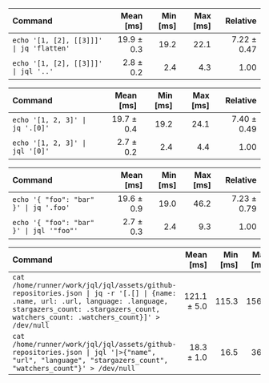 | Command | Mean [ms] | Min [ms] | Max [ms] | Relative |
|:---|---:|---:|---:|---:|
| `echo '[1, [2], [[3]]]' \| jq 'flatten'` | 19.9 ± 0.3 | 19.2 | 22.1 | 7.22 ± 0.47 |
| `echo '[1, [2], [[3]]]' \| jql '..'` | 2.8 ± 0.2 | 2.4 | 4.3 | 1.00 |

| Command | Mean [ms] | Min [ms] | Max [ms] | Relative |
|:---|---:|---:|---:|---:|
| `echo '[1, 2, 3]' \| jq '.[0]'` | 19.7 ± 0.4 | 19.2 | 24.1 | 7.40 ± 0.49 |
| `echo '[1, 2, 3]' \| jql '[0]'` | 2.7 ± 0.2 | 2.4 | 4.4 | 1.00 |

| Command | Mean [ms] | Min [ms] | Max [ms] | Relative |
|:---|---:|---:|---:|---:|
| `echo '{ "foo": "bar" }' \| jq '.foo'` | 19.6 ± 0.9 | 19.0 | 46.2 | 7.23 ± 0.79 |
| `echo '{ "foo": "bar" }' \| jql '"foo"'` | 2.7 ± 0.3 | 2.4 | 9.3 | 1.00 |

| Command | Mean [ms] | Min [ms] | Max [ms] | Relative |
|:---|---:|---:|---:|---:|
| `cat /home/runner/work/jql/jql/assets/github-repositories.json \| jq -r '[.[] \| {name: .name, url: .url, language: .language, stargazers_count: .stargazers_count, watchers_count: .watchers_count}]' > /dev/null` | 121.1 ± 5.0 | 115.3 | 156.0 | 6.63 ± 0.45 |
| `cat /home/runner/work/jql/jql/assets/github-repositories.json \| jql '\|>{"name", "url", "language", "stargazers_count", "watchers_count"}' > /dev/null` | 18.3 ± 1.0 | 16.5 | 36.2 | 1.00 |


